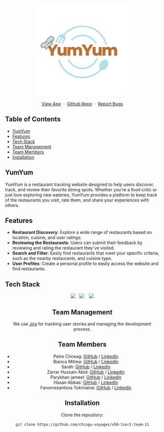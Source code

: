 <div align="center">
    <img src="./src/assests/YumYum.png" width="300">
  <p>
    <a href="nn">View App</a>
    &nbsp;·&nbsp;
    <a href="https://github.com/chingu-voyages/v50-tier2-team-11">Github Repo</a>
    &nbsp;·&nbsp;
    <a href="https://github.com/chingu-voyages/v50-tier2-team-11/issues">Report Bugs</a>
  </p>
</div>

## Table of Contents
- [YumYum](#project-description)
- [Features](#features)
- [Tech Stack](#tech-stack)
- [Team Management](#team-management)
- [Team Members](#team-members)
- [Installation](#installation)

## YumYum


YumYum is a restaurant tracking website designed to help users discover, track, and review their favorite dining spots. Whether you're a food critic or just love exploring new eateries, YumYum provides a platform to keep track of the restaurants you visit, rate them, and share your experiences with others.

## Features

- **Restaurant Discovery**: Explore a wide range of restaurants based on location, cuisine, and user ratings.
- **Reviewing the Restaurants**: Users can submit their feedback by reviewing and rating the restaurant they've visited.
- **Search and Filter**: Easily find restaurants that meet your specific criteria, such as the nearby restaurants, and cuisine type.
- **User Profiles**: Create a personal profile to easily access the website and find restaurants.


## Tech Stack

<div align="center">
<img src="https://img.shields.io/badge/React-%2320232a.svg?style=for-the-badge&logo=react&logoColor=61DAFB
"> &nbsp;&nbsp;<img src="https://img.shields.io/badge/typescript-%23007ACC.svg?style=for-the-badge&logo=typescript&logoColor=white"> &nbsp;&nbsp; <img src="https://img.shields.io/badge/Tailwind_CSS-%2338B2AC.svg?style=for-the-badge&logo=tailwind-css&logoColor=white
"> 

## Team Management
We use [Jira](https://www.atlassian.com/software/jira) for tracking user stories and managing the development process.

## Team Members
- Petre Circeag: [GitHub](https://github.com/Petre4488) / [LinkedIn](https://www.linkedin.com/in/petre-circeag/)
- Bianca Mitrea: [GitHub](https://github.com/Bianca371) / [LinkedIn](https://www.linkedin.com/in/bianca-mitrea-3793132b1/)
- Sarah: [GitHub](nn) / [LinkedIn](nn)
- Zarrar Hussain Abid: [GitHub](https://github.com/Zarrarabid) / [LinkedIn](https://www.linkedin.com/in/zarrar-abid-a1667121a/)
- Parykhan jameel: [GitHub](https://github.com/parykhan-jameel) / [LinkedIn](https://linkedin.com/in/parykhan-jameel)
- Hasan Abbas: [GitHub](https://github.com/HassanAbbas10) / [LinkedIn](https://www.linkedin.com/in/hassan-abbas-b34545263/)
- Fanomezantsoa Tokiniaina: [GitHub](https://github.com/Toukoms) / [LinkedIn](https://www.linkedin.com/in/fanomezantsoa-tokiniaina-rahajanirina-6a2420237/)


## Installation

Clone the repository:
   ```bash
   git clone https://github.com/chingu-voyages/v50-tier2-team-11